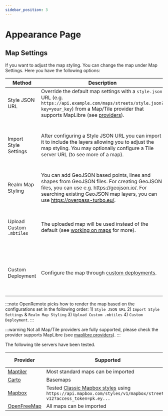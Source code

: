 ```yaml
---
sidebar_position: 3
---
```


# Appearance Page

## Map Settings

If you want to adjust the map styling. You can change the map under Map Settings. Here you have the following options:

| Method                   | Description                                                                                                                                                                                                                                                                           | When to use?                                                                                |
| ------------------------ | ------------------------------------------------------------------------------------------------------------------------------------------------------------------------------------------------------------------------------------------------------------------------------------- | ------------------------------------------------------------------------------------------- |
| Style JSON URL           | Override the default map settings with a `style.json` URL (e.g. `https://api.example.com/maps/streets/style.json?key=your_key`) from a Map/Tile provider that supports MapLibre (see [providers](https://github.com/maplibre/awesome-maplibre?tab=readme-ov-file#maptile-providers)). | If you want to configure a different map quickly.                                           |
| Import Style Settings    | After configuring a Style JSON URL you can import it to include the layers allowing you to adjust the map styling. You may optionally configure a Tile server URL (to see more of a map).                                                                                             | If you want to be able to edit the map styling in OpenRemote, but also use an external map. |
| Realm Map Styling        | You can add GeoJSON based points, lines and shapes from GeoJSON files. For creating GeoJSON files, you can use e.g. https://geojson.io/. For searching existing GeoJSON map layers, you can use https://overpass-turbo.eu/.                                                           | If you want to add map layers per realm.                                                    |
| Upload Custom `.mbtiles` | The uploaded map will be used instead of the default (see [working on maps](../../developer-guide/working-on-maps#uploading-mbtiles) for more).                                                                                                                                       | If you happen to have an `.mbtiles` file and  want to view a different part of the world.   |
| Custom Deployment        | Configure the map through [custom deployments](../deploying/custom-deployment.md#map-deploymentmap).                                                                                                                                                                                  | If you want full control over the configurations on the server (advanced usage).            |

:::note
OpenRemote picks how to render the map based on the configurations set in the following order: 1) `Style JSON URL` 2) `Import Style Settings` & `Realm Map Styling` 3) `Upload Custom .mbtiles` 4) `Custom Deployment`.
:::

:::warning
Not all Map/Tile providers are fully supported, please check the provider supports MapLibre (see [maplibre providers](https://github.com/maplibre/awesome-maplibre?tab=readme-ov-file#maptile-providers)).
:::

The following tile servers have been tested.

| Provider                                | Supported                                                                                                                                                                        | Not Supported   |
| --------------------------------------- | -------------------------------------------------------------------------------------------------------------------------------------------------------------------------------- | --------------- |
| [Maptiler](https://maptiler.com)        | Most standard maps can be imported                                                                                                                                               |                 |
| [Carto](https://carto.com/)             | Basemaps                                                                                                                                                                         |                 |
| [Mapbox](https://mapbox.com/)           | Tested [Classic Mapbox styles](https://docs.mapbox.com/api/maps/styles/#classic-mapbox-styles) using `https://api.mapbox.com/styles/v1/mapbox/streets-v12?access_token=pk.ey...` | Import settings |
| [OpenFreeMap](https://openfreemap.org/) | All maps can be imported                                                                                                                                                         |                 |
